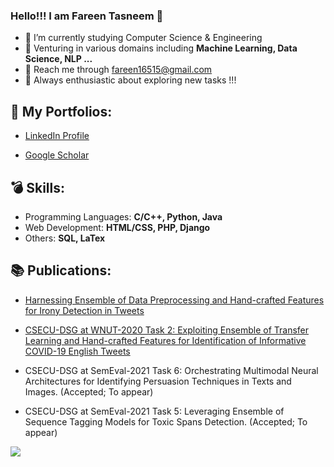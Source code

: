 ### Hello!!! I am Fareen Tasneem 🍊

<!--
**farin15/farin15** is a ✨ _special_ ✨ repository because its `README.md` (this file) appears on your GitHub profile.
Here are some ideas to get you started:
- 👯 I’m looking to collaborate on ...
- 🤔 I’m looking for help with ...
- 💬 Ask me about ...
- 😄 Pronouns: ...
 -->
- 📖 I’m currently studying Computer Science & Engineering
- 🎈 Venturing in various domains including **Machine Learning, Data Science, NLP ...**
- 📧 Reach me through fareen16515@gmail.com
- 💯 Always enthusiastic about exploring new tasks !!!


## 🎫 **My Portfolios:**

 - [LinkedIn Profile](www.linkedin.com/in/fareen-tasneem-3585921bb)
   
 - [Google Scholar](https://scholar.google.com/citations?user=jvyO1boAAAAJ&hl=en)
 
 
 ## 💣 **Skills:**

 - Programming Languages: **C/C++, Python, Java**
 - Web Development: **HTML/CSS, PHP, Django**
 - Others: **SQL, LaTex**


## 📚 **Publications:**

 - [Harnessing Ensemble of Data Preprocessing and Hand-crafted Features for Irony Detection in Tweets](https://ieeexplore.ieee.org/abstract/document/9392711)
   
 - [CSECU-DSG  at  WNUT-2020 Task 2: Exploiting Ensemble of Transfer Learning and Hand-crafted Features for Identification of Informative  COVID-19  English Tweets](https://www.aclweb.org/anthology/2020.wnut-1.55.pdf)
 - CSECU-DSG at SemEval-2021 Task 6: Orchestrating Multimodal Neural Architectures for Identifying Persuasion Techniques in Texts and Images. (Accepted; To appear)
 - CSECU-DSG at SemEval-2021 Task 5: Leveraging Ensemble of Sequence Tagging Models for Toxic Spans Detection. (Accepted; To appear)



<img src="https://github-readme-stats.vercel.app/api?username=farin15&show_icons=true&theme=radical&count_private=true&hide=stars,issues">
